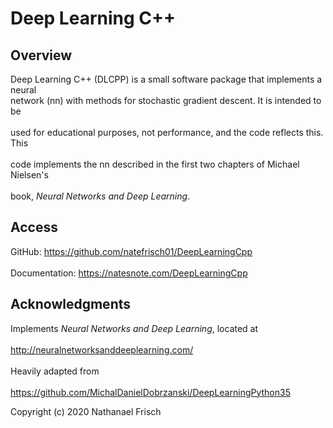 # Deep Learning C++ #

## Overview ##
Deep Learning C++ (DLCPP) is a small software package that implements a neural<br/>
network (nn) with methods for stochastic gradient descent. It is intended to be<br/>  
used for educational purposes, not performance, and the code reflects this. This<br/>  
code implements the nn described in the first two chapters of Michael Nielsen's<br/>  
book, *Neural Networks and Deep Learning*.

## Access ##
GitHub: https://github.com/natefrisch01/DeepLearningCpp<br/>  
Documentation: https://natesnote.com/DeepLearningCpp  

## Acknowledgments ##
Implements *Neural Networks and Deep Learning*, located at<br/>  
http://neuralnetworksanddeeplearning.com/<br/>  
Heavily adapted from<br/>  
https://github.com/MichalDanielDobrzanski/DeepLearningPython35<br/>  

Copyright (c) 2020 Nathanael Frisch
